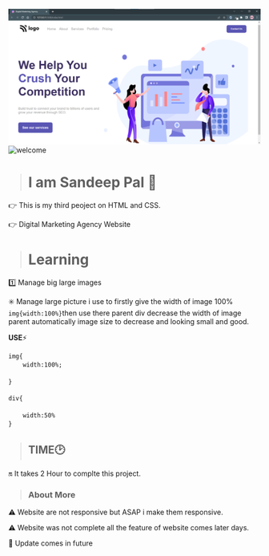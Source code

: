 ![thumbnail](thumbnail.png)
![welcome](https://img.shields.io/badge/Hello-Welcome-brightgreen)

> # I am Sandeep Pal 🙏
👉 This is my third peoject on HTML and CSS.

👉 Digital Marketing Agency Website

> # Learning
1️⃣ Manage big large images
 
 ✳️ Manage large picture i use to firstly give the width of image 100%
 `img{width:100%}`then use there parent div decrease the width of image parent automatically image size to  decrease and looking small and good.

__USE__⚡

```HTML
img{
    width:100%;

}

div{

    width:50%
}
```

> ## TIME🕑

🔛 It takes 2 Hour to complte this project.

> ### About More
⚠️ Website are not responsive but ASAP i make them responsive.

⚠️ Website was not complete all the feature of
website comes later days.

🔁 Update comes in future 








  
